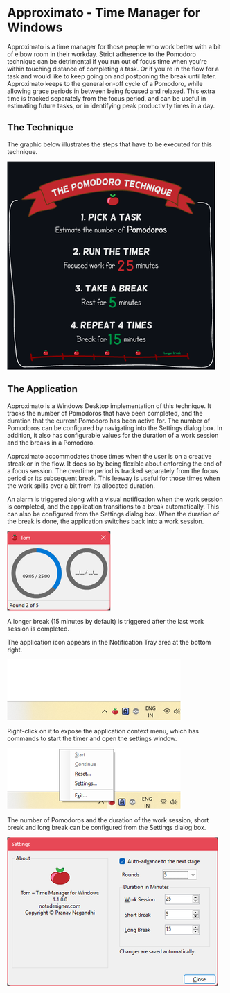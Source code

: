 # Approximato - Time Manager for Windows

Approximato is a time manager for those people who work better with a bit of elbow room in their workday. Strict adherence to the Pomodoro technique can be detrimental if you run out of focus time when you're within touching distance of completing a task. Or if you're in the flow for a task and would like to keep going on and postponing the break until later. Approximato keeps to the general on-off cycle of a Pomodoro, while allowing grace periods in between being focused and relaxed. This extra time is tracked separately from the focus period, and can be useful in estimating future tasks, or in identifying peak productivity times in a day.

## The Technique

The graphic below illustrates the steps that have to be executed for this technique.

![](assets/pomodoro-technique.png)

## The Application

Approximato is a Windows Desktop implementation of this technique. It tracks the number of Pomodoros that have been completed, and the duration that the current Pomodoro has been active for. The number of Pomodoros can be configured by navigating into the Settings dialog box. In addition, it also has configurable values for the duration of a work session and the breaks in a Pomodoro.

Approximato accommodates those times when the user is on a creative streak or in the flow. It does so by being flexible about enforcing the end of a focus session. The overtime period is tracked separately from the focus period or its subsequent break. This leeway is useful for those times when the work spills over a bit from its allocated duration.

An alarm is triggered along with a visual notification when the work session is completed, and the application transitions to a break automatically. This can also be configured from the Settings dialog box. When the duration of the break is done, the application switches back into a work session.

![](assets/tom-main-window.png)

A longer break (15 minutes by default) is triggered after the last work session is completed.

The application icon appears in the Notification Tray area at the bottom right.

![](assets/tom-notification-icon.png)

Right-click on it to expose the application context menu, which has commands to start the timer and open the settings window.

![](assets/tom-context-menu.png)

The number of Pomodoros and the duration of the work session, short break and long break can be configured from the Settings dialog box.

![](assets/tom-settings-window.png)
